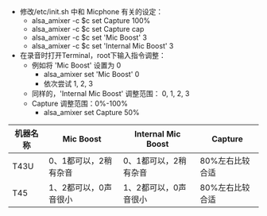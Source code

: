 - 修改/etc/init.sh 中和 Micphone 有关的设定：
   - alsa_amixer -c $c set Capture 100%
   - alsa_amixer -c $c set Capture cap
   - alsa_amixer -c $c set 'Mic Boost' 3
   - alsa_amixer -c $c set 'Internal Mic Boost' 3
- 在录音时打开Terminal，root下输入指令调整：
   - 例如将 'Mic Boost' 设置为 0
      - alsa_amixer set 'Mic Boost' 0
      - 依次尝试 1, 2, 3
   - 同样的，'Internal Mic Boost' 调整范围： 0, 1, 2, 3
   - Capture 调整范围：0%-100%
      - alsa_amixer set Capture 50%

机器名称|Mic Boost|Internal Mic Boost|Capture|
------|------|------|------|
T43U|0、1都可以，2稍有杂音|0、1都可以，2稍有杂音|80%左右比较合适|
T45|1、2都可以，0声音很小|1、2都可以，0声音很小|80%左右比较合适|

